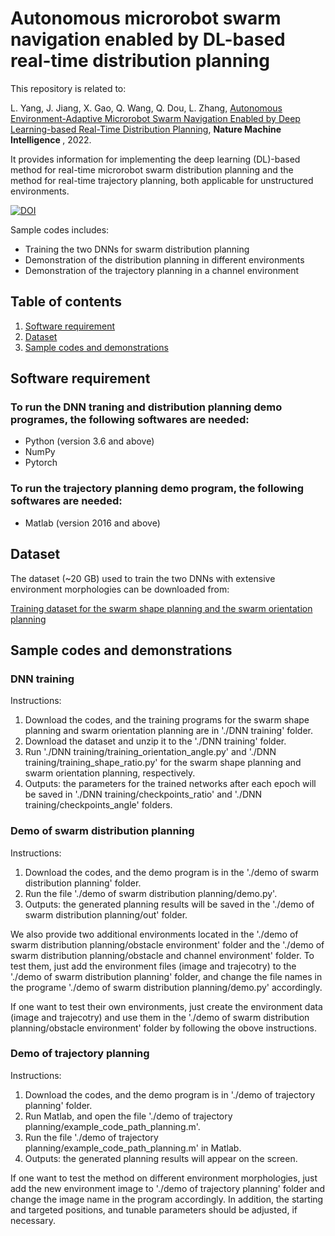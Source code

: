 # Autonomous microrobot swarm navigation enabled by DL-based real-time distribution planning
This repository is related to:

L. Yang, J. Jiang, X. Gao, Q. Wang, Q. Dou, L. Zhang, [Autonomous Environment-Adaptive Microrobot Swarm Navigation Enabled by Deep Learning-based Real-Time Distribution Planning], <b> Nature Machine Intelligence </b>, 2022.

[Autonomous Environment-Adaptive Microrobot Swarm Navigation Enabled by Deep Learning-based Real-Time Distribution Planning]:https://www.nature.com/articles/s42256-022-00482-8

It provides information for implementing the deep learning (DL)-based method for real-time microrobot swarm distribution planning and the method for real-time trajectory planning, both applicable for unstructured environments.

[![DOI](https://zenodo.org/badge/427215873.svg)](https://zenodo.org/badge/latestdoi/427215873)

Sample codes includes:
* Training the two DNNs for swarm distribution planning
* Demonstration of the distribution planning in different environments
* Demonstration of the trajectory planning in a channel environment

## Table of contents
1. [Software requirement](##Softwarerequirement)
2. [Dataset](##Dataset)
3. [Sample codes and demonstrations](##Samplecodesanddemonstrations)


## Software requirement

### To run the DNN traning and distribution planning demo programes, the following softwares are needed:
* Python (version 3.6 and above)  
* NumPy
* Pytorch

### To run the trajectory planning demo program, the following softwares are needed:
* Matlab (version 2016 and above)  

## Dataset
The dataset (~20 GB) used to train the two DNNs with extensive environment morphologies can be downloaded from:

[Training dataset for the swarm shape planning and the swarm orientation planning](https://mycuhk-my.sharepoint.com/:f:/g/personal/1155135830_link_cuhk_edu_hk/Er6k3hDr0hJIlXuB8HYu6L8Bs8NTN5_xK_-cJUo7VxhjCg?e=Qo8H8v)

## Sample codes and demonstrations

### DNN training
Instructions:
1. Download the codes, and the training programs for the swarm shape planning and swarm orientation planning are in './DNN training' folder.
2. Download the dataset and unzip it to the './DNN training' folder.
3. Run './DNN training/training_orientation_angle.py' and './DNN training/training_shape_ratio.py' for the swarm shape planning and swarm orientation planning, respectively.
4. Outputs: the parameters for the trained networks after each epoch will be saved in './DNN training/checkpoints_ratio' and './DNN training/checkpoints_angle' folders.

### Demo of swarm distribution planning
Instructions:
1. Download the codes, and the demo program is in the './demo of swarm distribution planning' folder.
2. Run the file './demo of swarm distribution planning/demo.py'.
3. Outputs: the generated planning results will be saved in the './demo of swarm distribution planning/out' folder.

We also provide two additional environments located in the './demo of swarm distribution planning/obstacle environment' folder and the './demo of swarm distribution planning/obstacle and channel environment' folder. To test them, just add the environment files (image and trajecotry) to the './demo of swarm distribution planning' folder, and change the file names in the programe './demo of swarm distribution planning/demo.py' accordingly.

If one want to test their own environments, just create the environment data (image and trajecotry) and use them in the './demo of swarm distribution planning/obstacle environment' folder by following the obove instructions.

### Demo of trajectory planning
Instructions:
1. Download the codes, and the demo program is in './demo of trajectory planning' folder.
2. Run Matlab, and open the file './demo of trajectory planning/example_code_path_planning.m'.
3. Run the file './demo of trajectory planning/example_code_path_planning.m' in Matlab.
4. Outputs: the generated planning results will appear on the screen.

If one want to test the method on different environment morphologies, just add the new environment image to './demo of trajectory planning' folder and change the image name in the program accordingly. In addition, the starting and targeted positions, and tunable parameters should be adjusted, if necessary.
